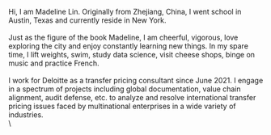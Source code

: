 Hi, I am Madeline Lin. Originally from Zhejiang, China, I went school in Austin, Texas and currently reside in New York. <br>\
Just as the figure of the book Madeline, I am cheerful, vigorous, love exploring the city and enjoy constantly learning new things. In my spare time, I lift weights, swim, study data science, visit cheese shops, binge on music and practice French. <br>\
I work for Deloitte as a transfer pricing consultant since June 2021. I engage in a spectrum of projects including global documentation, value chain alignment, audit defense, etc. to analyze and resolve international transfer pricing issues faced by multinational enterprises in a wide variety of industries.<br>\

